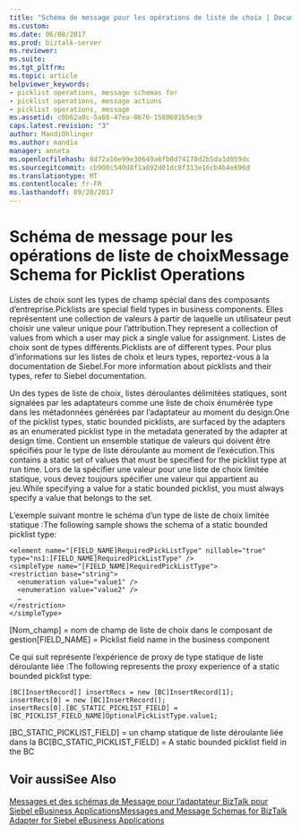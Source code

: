 ```yaml
---
title: "Schéma de message pour les opérations de liste de choix | Documents Microsoft"
ms.custom: 
ms.date: 06/08/2017
ms.prod: biztalk-server
ms.reviewer: 
ms.suite: 
ms.tgt_pltfrm: 
ms.topic: article
helpviewer_keywords:
- picklist operations, message schemas for
- picklist operations, message actions
- picklist operations, message
ms.assetid: c0b62a8c-5a68-47ea-8676-1580601b5ec9
caps.latest.revision: "3"
author: MandiOhlinger
ms.author: mandia
manager: anneta
ms.openlocfilehash: 8d72a16e99e38649a6fb8d74178d2b5da1d059dc
ms.sourcegitcommit: cb908c540d8f1a692d01dc8f313e16cb4b4e696d
ms.translationtype: MT
ms.contentlocale: fr-FR
ms.lasthandoff: 09/20/2017
---
```

# <a name="message-schema-for-picklist-operations"></a><span data-ttu-id="c9583-102">Schéma de message pour les opérations de liste de choix</span><span class="sxs-lookup"><span data-stu-id="c9583-102">Message Schema for Picklist Operations</span></span>
<span data-ttu-id="c9583-103">Listes de choix sont les types de champ spécial dans des composants d’entreprise.</span><span class="sxs-lookup"><span data-stu-id="c9583-103">Picklists are special field types in business components.</span></span> <span data-ttu-id="c9583-104">Elles représentent une collection de valeurs à partir de laquelle un utilisateur peut choisir une valeur unique pour l’attribution.</span><span class="sxs-lookup"><span data-stu-id="c9583-104">They represent a collection of values from which a user may pick a single value for assignment.</span></span> <span data-ttu-id="c9583-105">Listes de choix sont de types différents.</span><span class="sxs-lookup"><span data-stu-id="c9583-105">Picklists are of different types.</span></span> <span data-ttu-id="c9583-106">Pour plus d’informations sur les listes de choix et leurs types, reportez-vous à la documentation de Siebel.</span><span class="sxs-lookup"><span data-stu-id="c9583-106">For more information about picklists and their types, refer to Siebel documentation.</span></span>  
  
 <span data-ttu-id="c9583-107">Un des types de liste de choix, listes déroulantes délimitées statiques, sont signalées par les adaptateurs comme une liste de choix énumérée type dans les métadonnées générées par l’adaptateur au moment du design.</span><span class="sxs-lookup"><span data-stu-id="c9583-107">One of the picklist types, static bounded picklists, are surfaced by the adapters as an enumerated picklist type in the metadata generated by the adapter at design time.</span></span> <span data-ttu-id="c9583-108">Contient un ensemble statique de valeurs qui doivent être spécifiés pour le type de liste déroulante au moment de l’exécution.</span><span class="sxs-lookup"><span data-stu-id="c9583-108">This contains a static set of values that must be specified for the picklist type at run time.</span></span>  <span data-ttu-id="c9583-109">Lors de la spécifier une valeur pour une liste de choix limitée statique, vous devez toujours spécifier une valeur qui appartient au jeu.</span><span class="sxs-lookup"><span data-stu-id="c9583-109">While specifying a value for a static bounded picklist, you must always specify a value that belongs to the set.</span></span>  
  
 <span data-ttu-id="c9583-110">L’exemple suivant montre le schéma d’un type de liste de choix limitée statique :</span><span class="sxs-lookup"><span data-stu-id="c9583-110">The following sample shows the schema of a static bounded picklist type:</span></span>  
  
```  
<element name="[FIELD_NAME]RequiredPickListType" nillable="true" type="ns1:[FIELD_NAME]RequiredPickListType" />  
<simpleType name="[FIELD_NAME]RequiredPickListType">  
<restriction base="string">  
  <enumeration value="value1" />  
  <enumeration value="value2" />  
  …  
</restriction>  
</simpleType>  
```  
  
 <span data-ttu-id="c9583-111">[Nom_champ] = nom de champ de liste de choix dans le composant de gestion</span><span class="sxs-lookup"><span data-stu-id="c9583-111">[FIELD_NAME] = Picklist field name in the business component</span></span>  
  
 <span data-ttu-id="c9583-112">Ce qui suit représente l’expérience de proxy de type statique de liste déroulante liée :</span><span class="sxs-lookup"><span data-stu-id="c9583-112">The following represents the proxy experience of a static bounded picklist type:</span></span>  
  
```  
[BC]InsertRecord[] insertRecs = new [BC]InsertRecord[1];  
insertRecs[0] = new [BC]InsertRecord();  
insertRecs[0].[BC_STATIC_PICKLIST_FIELD] = [BC_PICKLIST_FIELD_NAME]OptionalPickListType.value1;  
```  
  
 <span data-ttu-id="c9583-113">[BC_STATIC_PICKLIST_FIELD] = un champ statique de liste déroulante liée dans la BC</span><span class="sxs-lookup"><span data-stu-id="c9583-113">[BC_STATIC_PICKLIST_FIELD] = A static bounded picklist field in the BC</span></span>  
  
## <a name="see-also"></a><span data-ttu-id="c9583-114">Voir aussi</span><span class="sxs-lookup"><span data-stu-id="c9583-114">See Also</span></span>  
 [<span data-ttu-id="c9583-115">Messages et des schémas de Message pour l’adaptateur BizTalk pour Siebel eBusiness Applications</span><span class="sxs-lookup"><span data-stu-id="c9583-115">Messages and Message Schemas for BizTalk Adapter for Siebel eBusiness Applications</span></span>](../../adapters-and-accelerators/adapter-siebel/messages-and-message-schemas-for-siebel-adapter-in-biztalk.md)